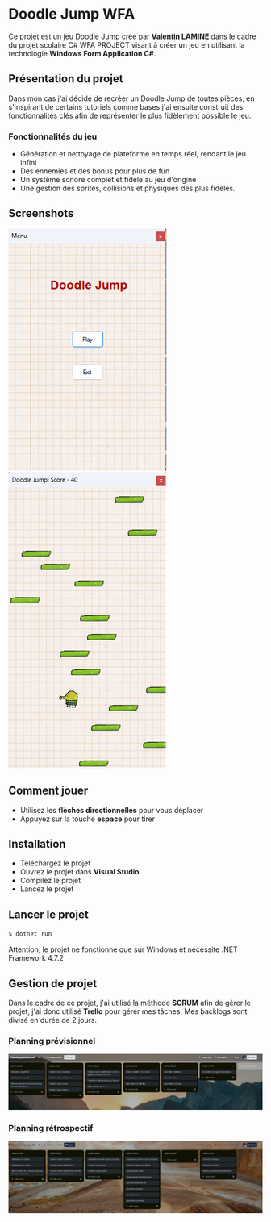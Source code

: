 # Doodle Jump WFA
Ce projet est un jeu Doodle Jump créé par [**Valentin LAMINE**](http://github.valentinlamine.fr) dans le cadre du projet scolaire C# WFA PROJECT visant à créer un jeu en utilisant la technologie **Windows Form Application C#**.

## Présentation du projet
Dans mon cas j'ai décidé de recréer un Doodle Jump de toutes pièces, en s'inspirant de certains tutoriels comme bases j'ai ensuite construit des fonctionnalités clés afin de représenter le plus fidèlement possible le jeu.  

### Fonctionnalités du jeu
* Génération et nettoyage de plateforme en temps réel, rendant le jeu infini
* Des ennemies et des bonus pour plus de fun
* Un système sonore complet et fidèle au jeu d'origine
* Une gestion des sprites, collisions et physiques des plus fidèles.

## Screenshots
![Doodle Jump Menu](README-IMG/image.png) ![Doodle Jump Game](README-IMG/image-1.png)

## Comment jouer
* Utilisez les **flèches directionnelles** pour vous déplacer
* Appuyez sur la touche **espace** pour tirer

## Installation
* Téléchargez le projet
* Ouvrez le projet dans **Visual Studio**
* Compilez le projet
* Lancez le projet

## Lancer le projet
```bash
$ dotnet run
```
Attention, le projet ne fonctionne que sur Windows et nécessite .NET Framework 4.7.2

## Gestion de projet
Dans le cadre de ce projet, j'ai utilisé la méthode **SCRUM** afin de gérer le projet, j'ai donc utilisé **Trello** pour gérer mes tâches. Mes backlogs sont divisé en durée de 2 jours.

### Planning prévisionnel
![Planning Prévisionnel](README-IMG/image-2.png)

### Planning rétrospectif
![Planning Rétrospectif](README-IMG/image-3.png)
